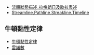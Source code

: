 - [流體狀態描述_拉格朗日及歐拉表述](流體狀態描述_拉格朗日及歐拉表述.md)
- [Streamline,Pathline,Streakline,Timeline](Streamline,Pathline,Streakline,Timeline.md)

## 牛頓黏性定律
- [牛頓黏性定律](牛頓黏性定律.md)
- [雷諾數](雷諾數.md)